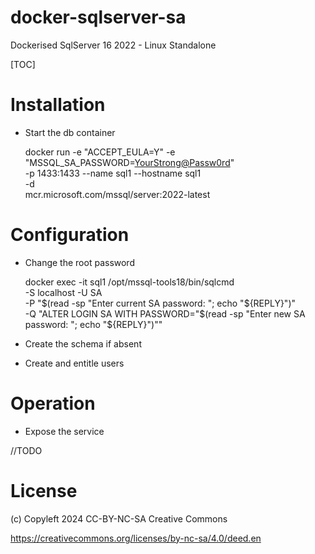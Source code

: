 # docker-sqlserver-sa

Dockerised SqlServer 16 2022 - Linux Standalone

[TOC]

# Installation

* Start the db container

  docker run -e "ACCEPT_EULA=Y" -e "MSSQL_SA_PASSWORD=<YourStrong@Passw0rd>" \
     -p 1433:1433 --name sql1 --hostname sql1 \
     -d \
     mcr.microsoft.com/mssql/server:2022-latest

# Configuration

* Change the root password

  docker exec -it sql1 /opt/mssql-tools18/bin/sqlcmd \
     -S localhost -U SA \
     -P "$(read -sp "Enter current SA password: "; echo "${REPLY}")" \
     -Q "ALTER LOGIN SA WITH PASSWORD=\"$(read -sp "Enter new SA password: "; echo "${REPLY}")\""

* Create the schema if absent

* Create and entitle users


# Operation

* Expose the service

//TODO

# License

(c) Copyleft 2024 CC-BY-NC-SA Creative Commons 

https://creativecommons.org/licenses/by-nc-sa/4.0/deed.en

